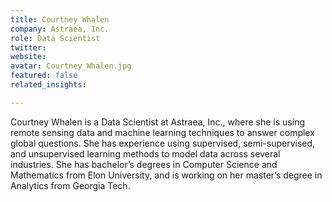 ```yaml
---
title: Courtney Whalen
company: Astraea, Inc.
role: Data Scientist
twitter:
website:
avatar: Courtney_Whalen.jpg
featured: false
related_insights:

---
```

Courtney Whalen is a Data Scientist at Astraea, Inc., where she is using remote sensing data and machine learning techniques to answer complex global questions. She has experience using supervised, semi-supervised, and unsupervised learning methods to model data across several industries. She has bachelor’s degrees in Computer Science and Mathematics from Elon University, and is working on her master’s degree in Analytics from Georgia Tech.
